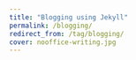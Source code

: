 ```yaml
---
title: "Blogging using Jekyll"
permalink: /blogging/
redirect_from: /tag/blogging/
cover: nooffice-writing.jpg
---
```


